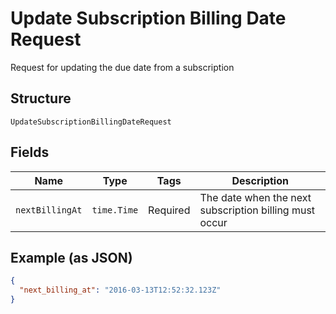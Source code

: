 
# Update Subscription Billing Date Request

Request for updating the due date from a subscription

## Structure

`UpdateSubscriptionBillingDateRequest`

## Fields

| Name | Type | Tags | Description |
|  --- | --- | --- | --- |
| `nextBillingAt` | `time.Time` | Required | The date when the next subscription billing must occur |

## Example (as JSON)

```json
{
  "next_billing_at": "2016-03-13T12:52:32.123Z"
}
```


